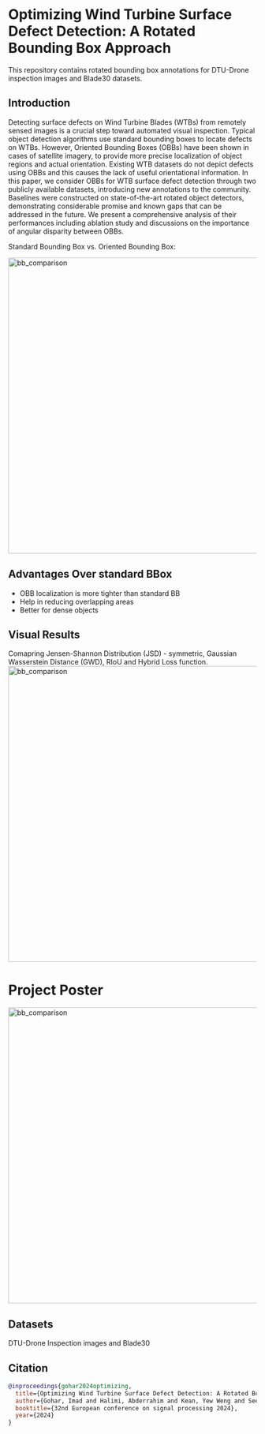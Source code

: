 # Optimizing Wind Turbine Surface Defect Detection: A Rotated Bounding Box Approach
This repository contains rotated bounding box annotations for DTU-Drone inspection images and Blade30 datasets.

## Introduction
Detecting surface defects on Wind Turbine Blades (WTBs) from remotely sensed images is a crucial step toward automated visual inspection. Typical object detection algorithms use standard bounding boxes to locate defects on WTBs. However, Oriented Bounding Boxes (OBBs) have been shown in cases of satellite imagery, to provide more precise localization of object regions and actual orientation. Existing WTB datasets do not depict defects using OBBs and this causes the lack of useful orientational information. In this paper, we consider OBBs for WTB surface defect detection through two publicly available datasets, introducing new annotations to the community. Baselines were constructed on state-of-the-art rotated object detectors, demonstrating considerable promise and known gaps that can be addressed in the future. We present a comprehensive analysis of their performances including ablation study and discussions on the importance of angular disparity between OBBs.

Standard Bounding Box vs. Oriented Bounding Box:

<img src="![bb_comparison](https://github.com/imadgohar/Rotated_BB_Annotations/assets/45845910/9bc8363d-d253-4c64-8f52-9dab49be37c9" alt="bb_comparison" width="600">

## Advantages Over standard BBox
- OBB localization is more tighter than standard BB
- Help in reducing overlapping areas
- Better for dense objects

## Visual Results
Comapring Jensen-Shannon Distribution (JSD) - symmetric, Gaussian Wasserstein Distance (GWD), RIoU and Hybrid Loss function.
<img src="![RFcos_Test_set_results_comparison_cropped (1)](https://github.com/imadgohar/Rotated_BB_Annotations/assets/45845910/b3505027-f744-42b3-9f37-520d72b6ea9d" alt="bb_comparison" width="600">


# Project Poster

<img src="" alt="bb_comparison" width="600">

## Datasets
DTU-Drone Inspection images and Blade30

## Citation
~~~bibtex
@inproceedings{gohar2024optimizing,
  title={Optimizing Wind Turbine Surface Defect Detection: A Rotated Bounding Box Approach},
  author={Gohar, Imad and Halimi, Abderrahim and Kean, Yew Weng and See, John},
  booktitle={32nd European conference on signal processing 2024},
  year={2024}
}
